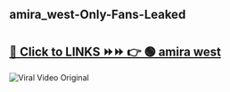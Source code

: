 
 ## amira_west-Only-Fans-Leaked

# <h2><a href="https://clipsfans.com/amira_west&ref=git">🔗 Click to LINKS ⏩⏩ 👉 🟢 amira west </a></h2>

<a href="https://clipsfans.com/amira_west&ref=git" rel="nofollow" data-target="animated-image.originalLink"><img src="https://i.ibb.co.com/xMMVF88/686577567.gif" alt="Viral Video Original" style="max-width: 100%; display: inline-block;" data-target="animated-image.originalImage"></a>
